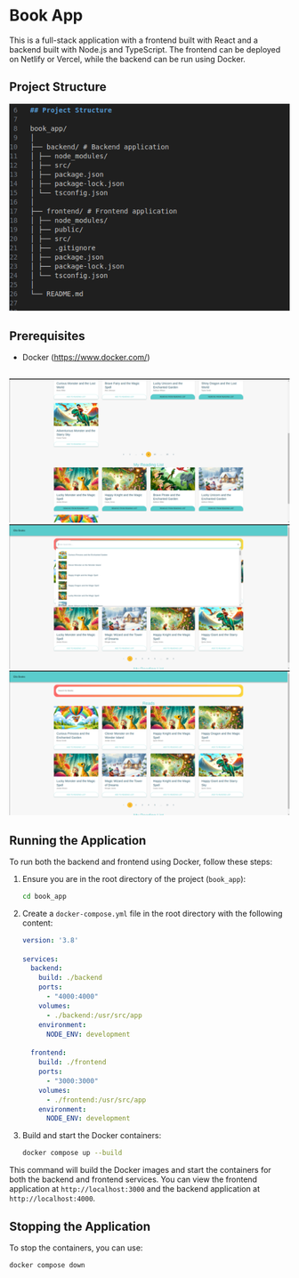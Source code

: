 
# Book App

This is a full-stack application with a frontend built with React and a backend built with Node.js and TypeScript. The frontend can be deployed on Netlify or Vercel, while the backend can be run using Docker.

## Project Structure

![alt text](<Screenshot from 2024-06-10 01-30-22.png>)
## Prerequisites

- Docker (https://www.docker.com/)

##

![alt text](<Screenshot from 2024-06-10 01-47-13.png>) ![alt text](<Screenshot from 2024-06-10 01-46-42.png>) ![alt text](<Screenshot from 2024-06-10 01-46-31.png>)
## Running the Application

To run both the backend and frontend using Docker, follow these steps:

1. Ensure you are in the root directory of the project (`book_app`):

    ```bash
    cd book_app
    ```

2. Create a `docker-compose.yml` file in the root directory with the following content:

    ```yaml
    version: '3.8'

    services:
      backend:
        build: ./backend
        ports:
          - "4000:4000"
        volumes:
          - ./backend:/usr/src/app
        environment:
          NODE_ENV: development

      frontend:
        build: ./frontend
        ports:
          - "3000:3000"
        volumes:
          - ./frontend:/usr/src/app
        environment:
          NODE_ENV: development
    ```

3. Build and start the Docker containers:

    ```bash
    docker compose up --build
    ```

This command will build the Docker images and start the containers for both the backend and frontend services. You can view the frontend application at `http://localhost:3000` and the backend application at `http://localhost:4000`.

## Stopping the Application

To stop the containers, you can use:

```bash
docker compose down


